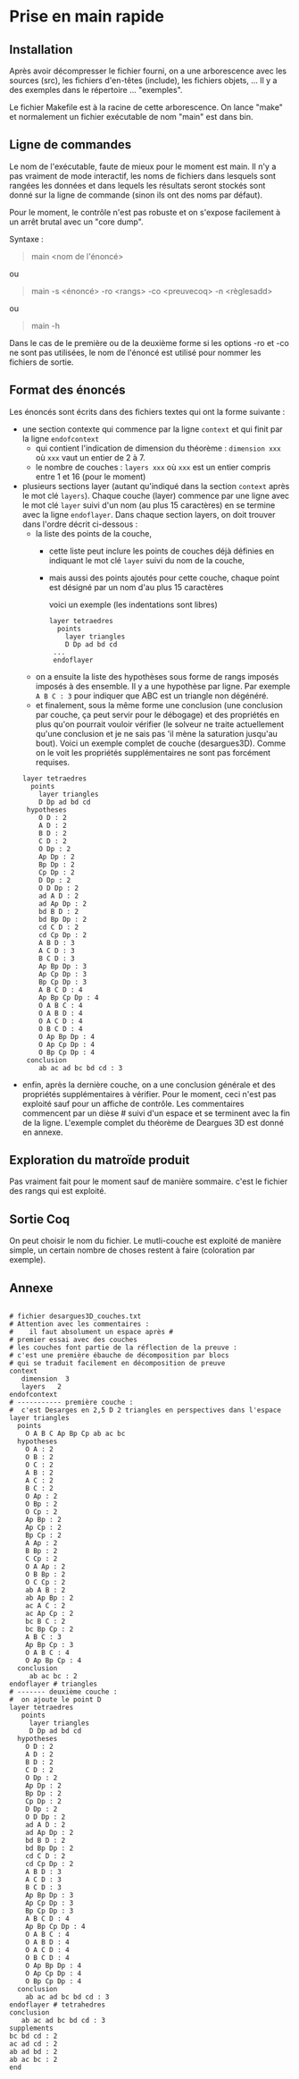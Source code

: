 # Prise en main rapide

## Installation
Après avoir décompresser le fichier fourni, on a une arborescence avec les sources (src), les fichiers d'en-têtes (include), les fichiers objets, ... Il y a des exemples dans le répertoire ... "exemples".

 Le fichier Makefile est à la racine de cette arborescence. On lance "make" et normalement un fichier exécutable de nom "main" est dans bin.

## Ligne de commandes
Le nom de l'exécutable, faute de mieux pour le moment est main. Il n'y a pas vraiment de mode interactif, les noms de fichiers dans lesquels sont rangées les données et dans lequels les résultats seront stockés sont donné sur la ligne de commande (sinon ils ont des noms par défaut).

Pour le moment, le contrôle n'est pas robuste et on s'expose facilement à un arrêt brutal avec un "core dump".

Syntaxe :
> main \<nom de l'énoncé>
> 
ou

> main -s <énoncé> -ro \<rangs> -co \<preuvecoq> -n <règlesadd>

ou

> main -h

Dans le cas de le première ou de la deuxième forme si les options -ro et -co ne sont pas utilisées, le nom de l'énoncé est utilisé pour nommer les fichiers de sortie.

## Format des énoncés

Les énoncés sont écrits dans des fichiers textes qui ont la forme suivante :

- une section contexte qui commence par la ligne `context` et qui finit par la ligne `endofcontext`
  - qui contient l'indication de dimension du théorème : `dimension xxx` où `xxx` vaut un entier de 2 à 7.
  - le nombre de couches : `layers xxx` où `xxx` est un entier compris entre 1 et 16 (pour le moment)
- plusieurs sections layer (autant qu'indiqué dans la section `context` après le mot clé `layers`). Chaque couche (layer) commence par une ligne avec le mot clé `layer` suivi d'un nom (au plus 15 caractères) en se termine avec la ligne `endoflayer`. Dans chaque section layers, on doit trouver dans l'ordre décrit ci-dessous :
    - la liste des points de la couche, 
      - cette liste peut inclure les points de couches déjà définies en indiquant le mot clé `layer` suivi du nom de la couche,
      - mais aussi des points ajoutés pour cette couche, chaque point est désigné par un nom d'au plus 15 caractères
        
        voici un exemple (les indentations sont libres)
        ```
        layer tetraedres
          points
            layer triangles
            D Dp ad bd cd
         ...
         endoflayer
         ```
    - on a ensuite la liste des hypothèses sous forme de rangs imposés imposés à des ensemble. Il y a une hypothèse par ligne. Par exemple `A B C : 3` pour indiquer que ABC est un triangle non dégénéré.
    - et finalement, sous la même forme une conclusion (une conclusion par couche, ça peut servir pour le débogage) et des propriétés en plus qu'on pourrait vouloir vérifier (le solveur ne traite actuellement qu'une conclusion et je ne sais pas 'il mène la saturation jusqu'au bout).
    Voici un exemple complet de couche (desargues3D). Comme on le voit les propriétés supplémentaires ne sont pas forcément requises.
    ```
    layer tetraedres
      points
        layer triangles
        D Dp ad bd cd
     hypotheses
        O D : 2
        A D : 2
        B D : 2
        C D : 2
        O Dp : 2
        Ap Dp : 2
        Bp Dp : 2
        Cp Dp : 2
        D Dp : 2
        O D Dp : 2
        ad A D : 2
        ad Ap Dp : 2
        bd B D : 2
        bd Bp Dp : 2
        cd C D : 2
        cd Cp Dp : 2
        A B D : 3
        A C D : 3
        B C D : 3
        Ap Bp Dp : 3
        Ap Cp Dp : 3
        Bp Cp Dp : 3
        A B C D : 4
        Ap Bp Cp Dp : 4
        O A B C : 4
        O A B D : 4
        O A C D : 4
        O B C D : 4
        O Ap Bp Dp : 4
        O Ap Cp Dp : 4
        O Bp Cp Dp : 4
     conclusion
        ab ac ad bc bd cd : 3
    ```
- enfin, après la dernière couche, on a une conclusion générale et des propriétés supplémentaires à vérifier. Pour le moment, ceci n'est pas exploité sauf pour un affiche de contrôle.
Les commentaires commencent par un dièse # suivi d'un espace et se terminent avec la fin de la ligne. 
L'exemple complet du théorème de Deargues 3D est donné en annexe.


## Exploration du matroïde produit

Pas vraiment fait pour le moment sauf de manière sommaire. c'est le fichier des rangs qui est exploité.

## Sortie Coq

On peut choisir le nom du fichier. Le mutli-couche est exploité de manière simple, un certain nombre de choses restent à faire (coloration par exemple).

## Annexe

```

# fichier desargues3D_couches.txt
# Attention avec les commentaires :
#    il faut absolument un espace après #
# premier essai avec des couches
# les couches font partie de la réflection de la preuve :
# c'est une première ébauche de décomposition par blocs
# qui se traduit facilement en décomposition de preuve
context
   dimension  3 
   layers   2
endofcontext
# ----------- première couche : 
#  c'est Desarges en 2,5 D 2 triangles en perspectives dans l'espace
layer triangles
  points
    O A B C Ap Bp Cp ab ac bc
  hypotheses
    O A : 2
    O B : 2
    O C : 2
    A B : 2
    A C : 2
    B C : 2
    O Ap : 2
    O Bp : 2
    O Cp : 2
    Ap Bp : 2
    Ap Cp : 2
    Bp Cp : 2
    A Ap : 2
    B Bp : 2
    C Cp : 2
    O A Ap : 2
    O B Bp : 2
    O C Cp : 2
    ab A B : 2
    ab Ap Bp : 2
    ac A C : 2
    ac Ap Cp : 2
    bc B C : 2
    bc Bp Cp : 2
    A B C : 3
    Ap Bp Cp : 3
    O A B C : 4
    O Ap Bp Cp : 4
  conclusion
     ab ac bc : 2
endoflayer # triangles
# ------- deuxième couche : 
#  on ajoute le point D
layer tetraedres
   points
     layer triangles
     D Dp ad bd cd
  hypotheses
    O D : 2
    A D : 2
    B D : 2
    C D : 2
    O Dp : 2
    Ap Dp : 2
    Bp Dp : 2
    Cp Dp : 2
    D Dp : 2
    O D Dp : 2
    ad A D : 2
    ad Ap Dp : 2
    bd B D : 2
    bd Bp Dp : 2
    cd C D : 2
    cd Cp Dp : 2
    A B D : 3
    A C D : 3
    B C D : 3
    Ap Bp Dp : 3
    Ap Cp Dp : 3
    Bp Cp Dp : 3
    A B C D : 4
    Ap Bp Cp Dp : 4
    O A B C : 4
    O A B D : 4
    O A C D : 4
    O B C D : 4
    O Ap Bp Dp : 4
    O Ap Cp Dp : 4
    O Bp Cp Dp : 4
  conclusion
    ab ac ad bc bd cd : 3
endoflayer # tetrahedres
conclusion
   ab ac ad bc bd cd : 3
supplements
bc bd cd : 2
ac ad cd : 2
ab ad bd : 2
ab ac bc : 2
end

```